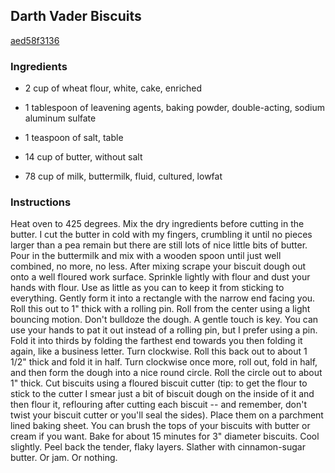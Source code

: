 ## Darth Vader Biscuits

[aed58f3136](http://www.food.com/recipe/darth-vader-biscuits-499732)

### Ingredients

 - 2 cup of wheat flour, white, cake, enriched

 - 1 tablespoon of leavening agents, baking powder, double-acting, sodium aluminum sulfate

 - 1 teaspoon of salt, table

 - 14 cup of butter, without salt

 - 78 cup of milk, buttermilk, fluid, cultured, lowfat

### Instructions

Heat oven to 425 degrees. Mix the dry ingredients before cutting in the butter. I cut the butter in cold with my fingers, crumbling it until no pieces larger than a pea remain but there are still lots of nice little bits of butter. Pour in the buttermilk and mix with a wooden spoon until just well combined, no more, no less. After mixing scrape your biscuit dough out onto a well floured work surface. Sprinkle lightly with flour and dust your hands with flour. Use as little as you can to keep it from sticking to everything. Gently form it into a rectangle with the narrow end facing you. Roll this out to 1" thick with a rolling pin. Roll from the center using a light bouncing motion. Don't bulldoze the dough. A gentle touch is key. You can use your hands to pat it out instead of a rolling pin, but I prefer using a pin. Fold it into thirds by folding the farthest end towards you then folding it again, like a business letter. Turn clockwise. Roll this back out to about 1 1/2" thick and fold it in half. Turn clockwise once more, roll out, fold in half, and then form the dough into a nice round circle. Roll the circle out to about 1" thick. Cut biscuits using a floured biscuit cutter (tip: to get the flour to stick to the cutter I smear just a bit of biscuit dough on the inside of it and then flour it, reflouring after cutting each biscuit -- and remember, don't twist your biscuit cutter or you'll seal the sides). Place them on a parchment lined baking sheet. You can brush the tops of your biscuits with butter or cream if you want. Bake for about 15 minutes for 3" diameter biscuits. Cool slightly. Peel back the tender, flaky layers. Slather with cinnamon-sugar butter. Or jam. Or nothing.